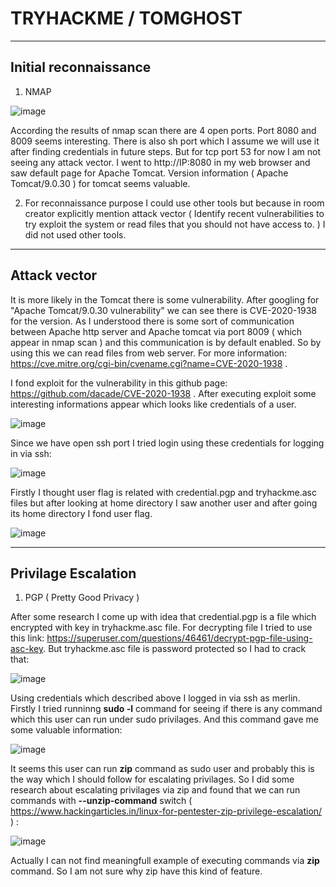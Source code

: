 # TRYHACKME / TOMGHOST

--------------------------------------------------------------------------------
## Initial reconnaissance
1. NMAP

![image](https://user-images.githubusercontent.com/99633184/187896832-10e04d80-1ef4-4293-ae89-34b8139502c8.png)

According the results of nmap scan there are 4 open ports. Port 8080 and 8009 seems interesting. There is also sh port which I assume we will use it after finding credentials in future steps. But for tcp port 53 for now I am not seeing any attack vector.
I went to http://IP:8080 in my web browser and saw default page for Apache Tomcat. Version information ( Apache Tomcat/9.0.30 ) for tomcat seems valuable.

2. For reconnaissance purpose I could use other tools but because in room creator explicitly mention attack vector ( Identify recent vulnerabilities to try exploit the system or read files that you should not have access to. ) I did not used other tools.

-------------------------------------------------------------------------------
## Attack vector
It is more likely in the Tomcat there is some vulnerability. After googling for "Apache Tomcat/9.0.30 vulnerability" we can see there is CVE-2020-1938 for the version.
As I understood there is some sort of communication between Apache http server and Apache tomcat via port 8009 ( which appear in nmap scan ) and this communication is by default enabled. So by using this we can read files from web server. For more information: https://cve.mitre.org/cgi-bin/cvename.cgi?name=CVE-2020-1938 .

I fond exploit for the vulnerability in this github page: https://github.com/dacade/CVE-2020-1938 . After executing exploit some interesting informations appear which looks like credentials of a user.

![image](https://user-images.githubusercontent.com/99633184/187902149-869044bc-2e05-471b-bdb8-daa54e4e13bf.png)

Since we have open ssh port I tried login using these credentials for logging in via ssh:

![image](https://user-images.githubusercontent.com/99633184/187902501-ecf1cffa-e720-4f78-bae5-aa0419254261.png)

Firstly I thought user flag is related with credential.pgp and tryhackme.asc files but after looking at home directory I saw another user and after going its home directory I fond user flag.

![image](https://user-images.githubusercontent.com/99633184/187903258-9d4f79d0-4bc2-4873-8f78-21d96a32a6e0.png)

-------------------------------------------------
## Privilage Escalation
1. PGP ( Pretty Good Privacy )

After some research I come up with idea that credential.pgp is a file which encrypted with key in tryhackme.asc file. For decrypting file I tried to use this link: https://superuser.com/questions/46461/decrypt-pgp-file-using-asc-key. But tryhackme.asc file is password protected so I had to crack that:

![image](https://user-images.githubusercontent.com/99633184/187906976-7b77dc2e-4768-4663-81a8-868054b015cc.png)

Using credentials which described above I logged in via ssh as merlin. Firstly I tried runninng **sudo -l** command for seeing if there is any command which this user can run under sudo privilages. And this command gave me some valuable information:

![image](https://user-images.githubusercontent.com/99633184/187908131-f0111056-8910-4a20-9bfc-761d851ddad7.png)

It seems this user can run **zip** command as sudo user and probably this is the way which I should follow for escalating privilages. So I did some research about escalating privilages via zip and found that we can run commands with **--unzip-command** switch ( https://www.hackingarticles.in/linux-for-pentester-zip-privilege-escalation/ ) :

![image](https://user-images.githubusercontent.com/99633184/187909633-deffca58-4639-4fad-9d38-8ebe0484ca1a.png)

Actually I can not find meaningfull example of executing commands via **zip** command. So I am not sure why zip have this kind of feature.


